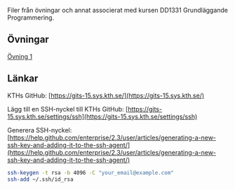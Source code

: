 Filer från övningar och annat associerat med kursen DD1331 Grundläggande Programmering.

## Övningar

[Övning 1](ex01/exercise_01.md)

## Länkar
KTHs GitHub: [https://gits-15.sys.kth.se/](https://gits-15.sys.kth.se/)

Lägg till en SSH-nyckel till KTHs GitHub: [https://gits-15.sys.kth.se/settings/ssh](https://gits-15.sys.kth.se/settings/ssh)

Generera SSH-nyckel: [https://help.github.com/enterprise/2.3/user/articles/generating-a-new-ssh-key-and-adding-it-to-the-ssh-agent/](https://help.github.com/enterprise/2.3/user/articles/generating-a-new-ssh-key-and-adding-it-to-the-ssh-agent/)

```bash
ssh-keygen -t rsa -b 4096 -C "your_email@example.com"
ssh-add ~/.ssh/id_rsa
```
